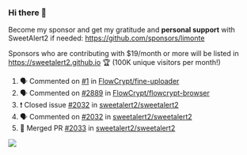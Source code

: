 ### Hi there 👋

Become my sponsor and get my gratitude and **personal support** with SweetAlert2 if needed: https://github.com/sponsors/limonte

Sponsors who are contributing with $19/month or more will be listed in https://sweetalert2.github.io 🏆 (100K unique visitors per month!)

<!--START_SECTION:activity-->
1. 🗣 Commented on [#1](https://github.com//FlowCrypt/fine-uploader/issues/1) in [FlowCrypt/fine-uploader](https://github.com//FlowCrypt/fine-uploader)
2. 🗣 Commented on [#2889](https://github.com//FlowCrypt/flowcrypt-browser/issues/2889) in [FlowCrypt/flowcrypt-browser](https://github.com//FlowCrypt/flowcrypt-browser)
3. ❗️ Closed issue [#2032](https://github.com//sweetalert2/sweetalert2/issues/2032) in [sweetalert2/sweetalert2](https://github.com//sweetalert2/sweetalert2)
4. 🗣 Commented on [#2032](https://github.com//sweetalert2/sweetalert2/issues/2032) in [sweetalert2/sweetalert2](https://github.com//sweetalert2/sweetalert2)
5. 🎉 Merged PR [#2033](https://github.com//sweetalert2/sweetalert2/pull/2033) in [sweetalert2/sweetalert2](https://github.com//sweetalert2/sweetalert2)
<!--END_SECTION:activity-->

![](https://github-readme-stats.vercel.app/api?username=limonte&theme=vue&show_icons=true)

